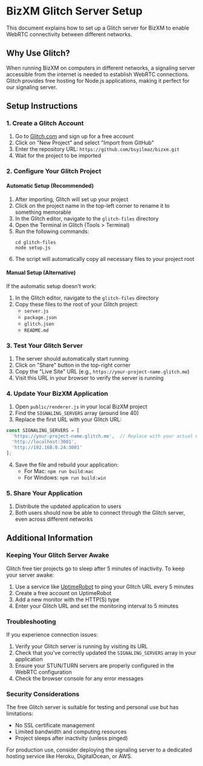 # BizXM Glitch Server Setup

This document explains how to set up a Glitch server for BizXM to enable WebRTC connectivity between different networks.

## Why Use Glitch?

When running BizXM on computers in different networks, a signaling server accessible from the internet is needed to establish WebRTC connections. Glitch provides free hosting for Node.js applications, making it perfect for our signaling server.

## Setup Instructions

### 1. Create a Glitch Account

1. Go to [Glitch.com](https://glitch.com/) and sign up for a free account
2. Click on "New Project" and select "Import from GitHub"
3. Enter the repository URL: `https://github.com/bsyilmaz/bizxm.git`
4. Wait for the project to be imported

### 2. Configure Your Glitch Project

#### Automatic Setup (Recommended)

1. After importing, Glitch will set up your project
2. Click on the project name in the top-left corner to rename it to something memorable
3. In the Glitch editor, navigate to the `glitch-files` directory
4. Open the Terminal in Glitch (Tools > Terminal)
5. Run the following commands:
   ```
   cd glitch-files
   node setup.js
   ```
6. The script will automatically copy all necessary files to your project root

#### Manual Setup (Alternative)

If the automatic setup doesn't work:

1. In the Glitch editor, navigate to the `glitch-files` directory
2. Copy these files to the root of your Glitch project:
   - `server.js`
   - `package.json`
   - `glitch.json`
   - `README.md`

### 3. Test Your Glitch Server

1. The server should automatically start running
2. Click on "Share" button in the top-right corner
3. Copy the "Live Site" URL (e.g., `https://your-project-name.glitch.me`)
4. Visit this URL in your browser to verify the server is running

### 4. Update Your BizXM Application

1. Open `public/renderer.js` in your local BizXM project
2. Find the `SIGNALING_SERVERS` array (around line 40)
3. Replace the first URL with your Glitch URL:

```javascript
const SIGNALING_SERVERS = [
  'https://your-project-name.glitch.me',  // Replace with your actual Glitch URL
  'http://localhost:3001',
  'http://192.168.0.24:3001'
];
```

4. Save the file and rebuild your application:
   - For Mac: `npm run build:mac`
   - For Windows: `npm run build:win`

### 5. Share Your Application

1. Distribute the updated application to users
2. Both users should now be able to connect through the Glitch server, even across different networks

## Additional Information

### Keeping Your Glitch Server Awake

Glitch free tier projects go to sleep after 5 minutes of inactivity. To keep your server awake:

1. Use a service like [UptimeRobot](https://uptimerobot.com/) to ping your Glitch URL every 5 minutes
2. Create a free account on UptimeRobot
3. Add a new monitor with the HTTP(S) type
4. Enter your Glitch URL and set the monitoring interval to 5 minutes

### Troubleshooting

If you experience connection issues:

1. Verify your Glitch server is running by visiting its URL
2. Check that you've correctly updated the `SIGNALING_SERVERS` array in your application
3. Ensure your STUN/TURN servers are properly configured in the WebRTC configuration
4. Check the browser console for any error messages

### Security Considerations

The free Glitch server is suitable for testing and personal use but has limitations:

- No SSL certificate management
- Limited bandwidth and computing resources
- Project sleeps after inactivity (unless pinged)

For production use, consider deploying the signaling server to a dedicated hosting service like Heroku, DigitalOcean, or AWS. 